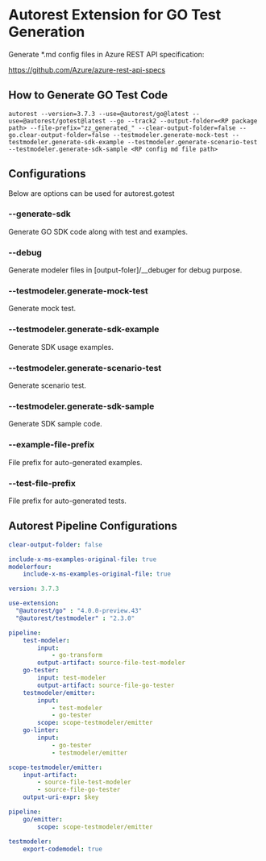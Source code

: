 # Autorest Extension for GO Test Generation

Generate \*.md config files in Azure REST API specification:

https://github.com/Azure/azure-rest-api-specs

## How to Generate GO Test Code

```
autorest --version=3.7.3 --use=@autorest/go@latest --use=@autorest/gotest@latest --go --track2 --output-folder=<RP package path> --file-prefix="zz_generated_" --clear-output-folder=false --go.clear-output-folder=false --testmodeler.generate-mock-test --testmodeler.generate-sdk-example --testmodeler.generate-scenario-test --testmodeler.generate-sdk-sample <RP config md file path>
```

## Configurations

Below are options can be used for autorest.gotest

### --generate-sdk

Generate GO SDK code along with test and examples.

### --debug

Generate modeler files in [output-foler]/\_\_debuger for debug purpose.

### --testmodeler.generate-mock-test

Generate mock test.

### --testmodeler.generate-sdk-example

Generate SDK usage examples.

### --testmodeler.generate-scenario-test

Generate scenario test.

### --testmodeler.generate-sdk-sample

Generate SDK sample code.

### --example-file-prefix

File prefix for auto-generated examples.

### --test-file-prefix

File prefix for auto-generated tests.

## Autorest Pipeline Configurations

```yaml $(go)
clear-output-folder: false

include-x-ms-examples-original-file: true
modelerfour:
    include-x-ms-examples-original-file: true

version: 3.7.3

use-extension:
  "@autorest/go" : "4.0.0-preview.43"
  "@autorest/testmodeler" : "2.3.0"

pipeline:
    test-modeler:
        input: 
            - go-transform
        output-artifact: source-file-test-modeler
    go-tester:
        input: test-modeler
        output-artifact: source-file-go-tester
    testmodeler/emitter:
        input:
            - test-modeler
            - go-tester
        scope: scope-testmodeler/emitter
    go-linter:
        input:
            - go-tester
            - testmodeler/emitter

scope-testmodeler/emitter:
    input-artifact:
        - source-file-test-modeler
        - source-file-go-tester
    output-uri-expr: $key
```

```yaml $(go) && !$(generate-sdk)
pipeline:
    go/emitter:
        scope: scope-testmodeler/emitter
```

```yaml $(debug)
testmodeler:
    export-codemodel: true
```
